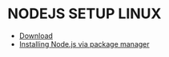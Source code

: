 # NODEJS SETUP LINUX
<ul>
  <li>
    <a href="https://nodejs.org/en/download/">Download</a>
  </li>
  <li>
    <a href="https://nodejs.org/en/download/package-manager/">Installing Node.js via package manager</a>
  </li>
</ul>
